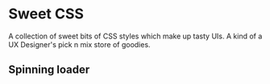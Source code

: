 # Sweet CSS
A collection of sweet bits of CSS styles which make up tasty UIs. A kind of a UX Designer's pick n mix store of goodies.

## Spinning loader
